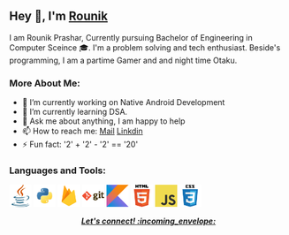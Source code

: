 
## Hey 👋, I'm [Rounik](https://github.com/Rounik10/)

I am Rounik Prashar, Currently pursuing Bachelor of Engineering in Computer Sceince 🎓. I'm a problem solving and tech enthusiast. Beside's programming, I am a partime Gamer and and night time Otaku.
  
### More About Me:

-   🔭 I’m currently working on Native Android Development
-   🌱 I’m currently learning DSA.
-   💬 Ask me about anything, I am happy to help
-   📫 How to reach me: [Mail](mailto:rounik1020@gmail.com) [Linkdin](https://www.linkedin.com/in/rounik-prashar-464391155/)
-   ⚡ Fun fact: '2' + '2' - '2' == '20'

### Languages and Tools:

<code><img height="40" src="https://raw.githubusercontent.com/github/explore/80688e429a7d4ef2fca1e82350fe8e3517d3494d/topics/java/java.png"></code>
<code><img height="40" src="https://raw.githubusercontent.com/github/explore/80688e429a7d4ef2fca1e82350fe8e3517d3494d/topics/python/python.png"></code>
<code><img height="40" src="https://raw.githubusercontent.com/github/explore/80688e429a7d4ef2fca1e82350fe8e3517d3494d/topics/firebase/firebase.png"></code>
<code><img height="40" src="https://raw.githubusercontent.com/github/explore/80688e429a7d4ef2fca1e82350fe8e3517d3494d/topics/git/git.png"></code>
<code><img height="40" src="https://raw.githubusercontent.com/github/explore/80688e429a7d4ef2fca1e82350fe8e3517d3494d/topics/kotlin/kotlin.png"></code>
<code><img height="40" src="https://raw.githubusercontent.com/github/explore/80688e429a7d4ef2fca1e82350fe8e3517d3494d/topics/html/html.png"></code>
<code><img height="40" src="https://raw.githubusercontent.com/github/explore/80688e429a7d4ef2fca1e82350fe8e3517d3494d/topics/javascript/javascript.png"></code>
<code><img height="40" src="https://raw.githubusercontent.com/github/explore/80688e429a7d4ef2fca1e82350fe8e3517d3494d/topics/css/css.png"></code>

<p align="center">
  <a href='mailto:rounik1020@gmail.com'>
    <b><i>Let's connect! :incoming_envelope:</i></b>
  </a>
</p>
